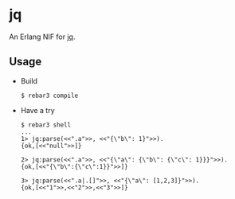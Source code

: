# jq

An Erlang NIF for [jq](https://github.com/stedolan/jq).

## Usage

- Build
  ```
  $ rebar3 compile
  ```

- Have a try
  ```
  $ rebar3 shell
  ...
  1> jq:parse(<<".a">>, <<"{\"b\": 1}">>).
  {ok,[<<"null">>]}
  
  2> jq:parse(<<".a">>, <<"{\"a\": {\"b\": {\"c\": 1}}}">>).
  {ok,[<<"{\"b\":{\"c\":1}}">>]}
  
  3> jq:parse(<<".a|.[]">>, <<"{\"a\": [1,2,3]}">>).
  {ok,[<<"1">>,<<"2">>,<<"3">>]}
  ```
